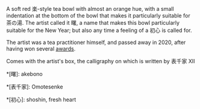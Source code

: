 A soft red 楽-style tea bowl with almost an orange hue, with a small indentation at the bottom of the bowl that makes it particularly suitable for 茶の湯. The artist called it 曙, a name that makes this bowl particularly suitable for the New Year; but also any time a feeling of a 初心 is called for.

The artist was a tea practitioner himself, and passed away in 2020, after having won several [awards](https://ja.wikipedia.org/wiki/%E5%9B%BD%E9%A0%98%E5%AF%BF%E4%BA%BA).

Comes with the artist's box, the calligraphy on which is written by 表千家 XII

*[曙]: akebono

*[表千家]: Omotesenke

*[初心]: shoshin, fresh heart
